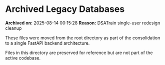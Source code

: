# Archived Legacy Databases

**Archived on:** 2025-08-14 00:15:28
**Reason:** DSATrain single-user redesign cleanup

These files were moved from the root directory as part of the consolidation to a single FastAPI backend architecture.

Files in this directory are preserved for reference but are not part of the active codebase.

